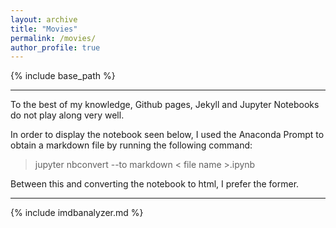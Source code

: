 ```yaml
---
layout: archive
title: "Movies"
permalink: /movies/
author_profile: true
---
```


{% include base_path %}

***



To the best of my knowledge, Github pages, Jekyll and Jupyter Notebooks do not play along very well.

In order to display the notebook seen below, I used the Anaconda Prompt to obtain a markdown file by running the following command:

> jupyter nbconvert --to markdown  < file name >.ipynb 

Between this and converting the notebook to html, I prefer the former.

***

{% include imdbanalyzer.md %}


